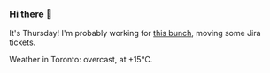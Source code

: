 ### Hi there :wave:

It's Thursday! I'm probably working for [this bunch](https://github.com/kohofinancial), moving some Jira tickets.

Weather in Toronto: overcast, at +15°C.
